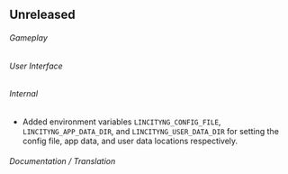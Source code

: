## Unreleased

###### Gameplay

###### User Interface

###### Internal
- Added environment variables `LINCITYNG_CONFIG_FILE`, `LINCITYNG_APP_DATA_DIR`,
  and `LINCITYNG_USER_DATA_DIR` for setting the config file, app data, and user
  data locations respectively.

###### Documentation / Translation
